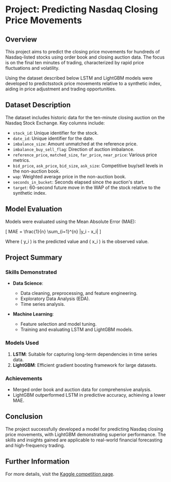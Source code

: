 # Project: Predicting Nasdaq Closing Price Movements

## Overview

This project aims to predict the closing price movements for hundreds of Nasdaq-listed stocks using order book and closing auction data. The focus is on the final ten minutes of trading, characterized by rapid price fluctuations and volatility. 

Using the dataset described below LSTM and LightGBM models were developed to predictsstock price movements relative to a synthetic index, aiding in price adjustment and trading opportunities.


## Dataset Description

The dataset includes historic data for the ten-minute closing auction on the Nasdaq Stock Exchange. Key columns include:

- `stock_id`: Unique identifier for the stock.
- `date_id`: Unique identifier for the date.
- `imbalance_size`: Amount unmatched at the reference price.
- `imbalance_buy_sell_flag`: Direction of auction imbalance.
- `reference_price`, `matched_size`, `far_price`, `near_price`: Various price metrics.
- `bid_price`, `ask_price`, `bid_size`, `ask_size`: Competitive buy/sell levels in the non-auction book.
- `wap`: Weighted average price in the non-auction book.
- `seconds_in_bucket`: Seconds elapsed since the auction's start.
- `target`: 60-second future move in the WAP of the stock relative to the synthetic index.

## Model Evaluation

Models were evaluated using the Mean Absolute Error (MAE):

\[ MAE = \frac{1}{n} \sum_{i=1}^{n} |y_i - x_i| \]

Where \( y_i \) is the predicted value and \( x_i \) is the observed value.

## Project Summary

### Skills Demonstrated
- **Data Science**:
  - Data cleaning, preprocessing, and feature engineering.
  - Exploratory Data Analysis (EDA).
  - Time series analysis.

- **Machine Learning**:
  - Feature selection and model tuning.
  - Training and evaluating LSTM and LightGBM models.

### Models Used
1. **LSTM**: Suitable for capturing long-term dependencies in time series data.
2. **LightGBM**: Efficient gradient boosting framework for large datasets.

### Achievements
- Merged order book and auction data for comprehensive analysis.
- LightGBM outperformed LSTM in predictive accuracy, achieving a lower MAE.

## Conclusion

The project successfully developed a model for predicting Nasdaq closing price movements, with LightGBM demonstrating superior performance. The skills and insights gained are applicable to real-world financial forecasting and high-frequency trading.

## Further Information

For more details, visit the [Kaggle competition page](https://www.kaggle.com/competitions/optiver-trading-at-the-close).